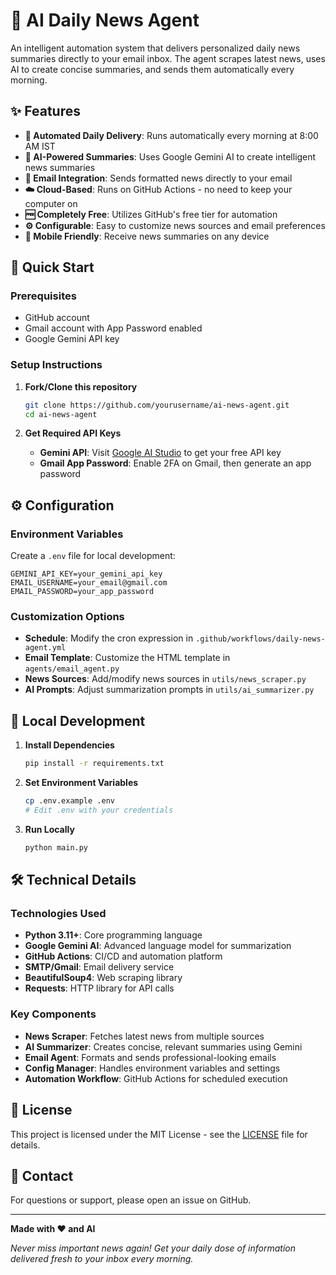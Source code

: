 # 🤖 AI Daily News Agent

An intelligent automation system that delivers personalized daily news summaries directly to your email inbox. The agent scrapes latest news, uses AI to create concise summaries, and sends them automatically every morning.

## ✨ Features

- **🔄 Automated Daily Delivery**: Runs automatically every morning at 8:00 AM IST
- **🤖 AI-Powered Summaries**: Uses Google Gemini AI to create intelligent news summaries
- **📧 Email Integration**: Sends formatted news directly to your email
- **☁️ Cloud-Based**: Runs on GitHub Actions - no need to keep your computer on
- **🆓 Completely Free**: Utilizes GitHub's free tier for automation
- **⚙️ Configurable**: Easy to customize news sources and email preferences
- **📱 Mobile Friendly**: Receive news summaries on any device

## 🚀 Quick Start

### Prerequisites

- GitHub account
- Gmail account with App Password enabled
- Google Gemini API key

### Setup Instructions

1. **Fork/Clone this repository**
   ```bash
   git clone https://github.com/yourusername/ai-news-agent.git
   cd ai-news-agent
   ```

2. **Get Required API Keys**
   - **Gemini API**: Visit [Google AI Studio](https://makersuite.google.com/app/apikey) to get your free API key
   - **Gmail App Password**: Enable 2FA on Gmail, then generate an app password

## ⚙️ Configuration

### Environment Variables

Create a `.env` file for local development:

```env
GEMINI_API_KEY=your_gemini_api_key
EMAIL_USERNAME=your_email@gmail.com
EMAIL_PASSWORD=your_app_password
```

### Customization Options

- **Schedule**: Modify the cron expression in `.github/workflows/daily-news-agent.yml`
- **Email Template**: Customize the HTML template in `agents/email_agent.py`
- **News Sources**: Add/modify news sources in `utils/news_scraper.py`
- **AI Prompts**: Adjust summarization prompts in `utils/ai_summarizer.py`

## 🔧 Local Development

1. **Install Dependencies**
   ```bash
   pip install -r requirements.txt
   ```

2. **Set Environment Variables**
   ```bash
   cp .env.example .env
   # Edit .env with your credentials
   ```

3. **Run Locally**
   ```bash
   python main.py
   ```

## 🛠️ Technical Details

### Technologies Used

- **Python 3.11+**: Core programming language
- **Google Gemini AI**: Advanced language model for summarization
- **GitHub Actions**: CI/CD and automation platform
- **SMTP/Gmail**: Email delivery service
- **BeautifulSoup4**: Web scraping library
- **Requests**: HTTP library for API calls

### Key Components

- **News Scraper**: Fetches latest news from multiple sources
- **AI Summarizer**: Creates concise, relevant summaries using Gemini
- **Email Agent**: Formats and sends professional-looking emails
- **Config Manager**: Handles environment variables and settings
- **Automation Workflow**: GitHub Actions for scheduled execution

## 📝 License

This project is licensed under the MIT License - see the [LICENSE](LICENSE) file for details.

## 📧 Contact

For questions or support, please open an issue on GitHub.

---

**Made with ❤️ and AI**

*Never miss important news again! Get your daily dose of information delivered fresh to your inbox every morning.*